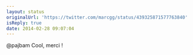 ```yaml
---
layout: status
originalUrl: 'https://twitter.com/marcgg/status/439325871577763840'
isReply: true
date: 2014-02-28 09:07:04
---
```


@pajbam Cool, merci !
